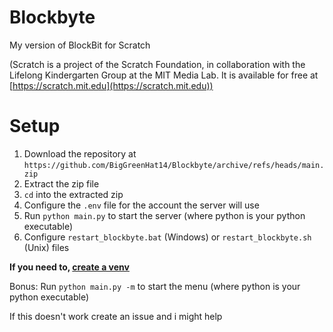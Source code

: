 # Blockbyte
My version of BlockBit for Scratch


(Scratch is a project of the Scratch Foundation, in collaboration with the Lifelong Kindergarten Group at the MIT Media Lab. It is available for free at [https://scratch.mit.edu](https://scratch.mit.edu))

# Setup
1. Download the repository at `https://github.com/BigGreenHat14/Blockbyte/archive/refs/heads/main.zip`
2. Extract the zip file
3. `cd` into the extracted zip
4. Configure the `.env` file for the account the server will use 
5. Run `python main.py` to start the server (where python is your python executable)
6. Configure `restart_blockbyte.bat` (Windows) or `restart_blockbyte.sh` (Unix) files

**If you need to, [create a venv](https://www.w3schools.com/python/python_virtualenv.asp)**

Bonus:
Run `python main.py -m` to start the menu (where python is your python executable)

If this doesn't work create an issue and i might help
